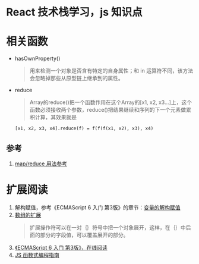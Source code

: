 # React 技术栈学习，js 知识点
# 相关函数
* hasOwnProperty()
    > 用来检测一个对象是否含有特定的自身属性；和 in 运算符不同，该方法会忽略掉那些从原型链上继承到的属性。
* reduce
    > Array的reduce()把一个函数作用在这个Array的[x1, x2, x3...]上，这个函数必须接收两个参数，reduce()把结果继续和序列的下一个元素做累积计算，其效果就是
    ```
    [x1, x2, x3, x4].reduce(f) = f(f(f(x1, x2), x3), x4)
    ```

## 参考
1. [map/reduce 用法参考](https://www.liaoxuefeng.com/wiki/001434446689867b27157e896e74d51a89c25cc8b43bdb3000/001435119854495d29b9b3d7028477a96ed74db95032675000)

# 扩展阅读
1. 解构赋值，参考《ECMAScript 6 入门 第3版》的章节：[变量的解构赋值](http://es6.ruanyifeng.com/#docs/destructuring)
1. [数组的扩展](http://es6.ruanyifeng.com/?search=%E6%89%A9%E5%B1%95%E6%93%8D%E4%BD%9C&x=7&y=9#docs/array)
    > 扩展操作符可以在一对｛｝符号中把一个对象展开，这样，在｛｝中后面的部分的字段值，可以覆盖展开的部分。
1. [《ECMAScript 6 入门 第3版》，在线阅读](http://es6.ruanyifeng.com/)
1. [JS 函数式编程指南](https://llh911001.gitbooks.io/mostly-adequate-guide-chinese/content/)
